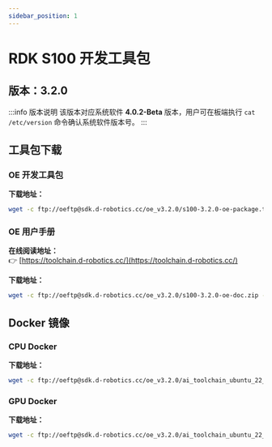 ```yaml
---
sidebar_position: 1
---
```


# RDK S100 开发工具包

## 版本：3.2.0

:::info 版本说明
该版本对应系统软件 **4.0.2-Beta** 版本，用户可在板端执行 `cat /etc/version` 命令确认系统软件版本号。
:::

## 工具包下载

### OE 开发工具包

**下载地址：**
```bash
wget -c ftp://oeftp@sdk.d-robotics.cc/oe_v3.2.0/s100-3.2.0-oe-package.tgz --ftp-password=Oeftp~123$%
```

### OE 用户手册

**在线阅读地址：**  
👉 [https://toolchain.d-robotics.cc/](https://toolchain.d-robotics.cc/)

**下载地址：**
```bash
wget -c ftp://oeftp@sdk.d-robotics.cc/oe_v3.2.0/s100-3.2.0-oe-doc.zip --ftp-password=Oeftp~123$%
```

## Docker 镜像

### CPU Docker

**下载地址：**
```bash
wget -c ftp://oeftp@sdk.d-robotics.cc/oe_v3.2.0/ai_toolchain_ubuntu_22_s100_cpu_v3.2.0.tar --ftp-password=Oeftp~123$%
```

### GPU Docker

**下载地址：**
```bash
wget -c ftp://oeftp@sdk.d-robotics.cc/oe_v3.2.0/ai_toolchain_ubuntu_22_s100_gpu_v3.2.0.tar --ftp-password=Oeftp~123$%
```
